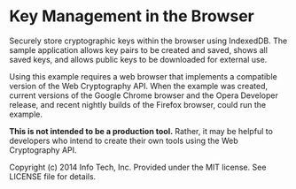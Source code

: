 Key Management in the Browser
=============================

Securely store cryptographic keys within the browser using IndexedDB. The
sample application allows key pairs to be created and saved, shows all saved
keys, and allows public keys to be downloaded for external use.

Using this example requires a web browser that implements a compatible version
of the Web Cryptography API. When the example was created, current versions of
the Google Chrome browser and the Opera Developer release, and recent nightly
builds of the Firefox browser, could run the example.

**This is not intended to be a production tool.** Rather, it may
be helpful to developers who intend to create their own tools using
the Web Cryptography API.

Copyright (c) 2014 Info Tech, Inc.
Provided under the MIT license.
See LICENSE file for details.
